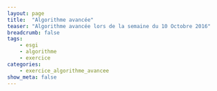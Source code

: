 ```yaml
---
layout: page
title:  "Algorithme avancée"
teaser: "Algorithme avancée lors de la semaine du 10 Octobre 2016"
breadcrumb: false
tags:
    - esgi
    - algorithme
    - exercice
categories:
    - exercice_algorithme_avancee
show_meta: false
---
```

